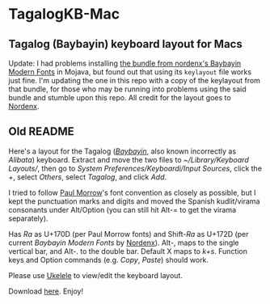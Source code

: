 TagalogKB-Mac
=============

Tagalog (Baybayin) keyboard layout for Macs
-------------------------------------------

Update: I had problems installing [the bundle from nordenx's Baybayin Modern Fonts](http://nordenx.blogspot.com/2012/05/baybayin-unicode-keyboard-layout-for.html) in Mojava, but found out that using its `keylayout` file works just fine. I'm updating the one in this repo with a copy of the keylayout from that bundle, for those who may be running into problems using the said bundle and stumble upon this repo. All credit for the layout goes to [Nordenx](http://nordenx.blogspot.com/).


Old README
----------

Here's a layout for the Tagalog ([*Baybayin*](http://en.wikipedia.org/wiki/Baybayin), also known incorrectly as *Alibata*) keyboard. Extract and move the two files to *~/Library/Keyboard Layouts/*, then go to *System Preferences/Keyboardi/Input Sources*, click the *+*, select *Others*, select *Tagalog*, and click *Add*.

I tried to follow [Paul Morrow](http://www.mts.net/~pmorrow/)'s font convention as closely as possible, but I kept the punctuation marks and digits and moved the Spanish kudlit/virama consonants under Alt/Option (you can still hit Alt-= to get the virama separately).

Has *Ra* as U+170D (per Paul Morrow fonts) and Shift-*Ra* as U+172D (per current *Baybayin Modern Fonts* by [Nordenx](http://nordenx.blogspot.com/)). Alt-, maps to the single vertical bar, and Alt-. to the double bar. Default X maps to *k+s*. Function keys and Option commands (e.g. *Copy*, *Paste*) should work.

Please use [Ukelele](http://scripts.sil.org/cms/scripts/page.php?site_id=nrsi&id=ukelele) to view/edit the keyboard layout.

Download [here](https://github.com/ibrado/TagalogKB-Mac/releases). Enjoy!

